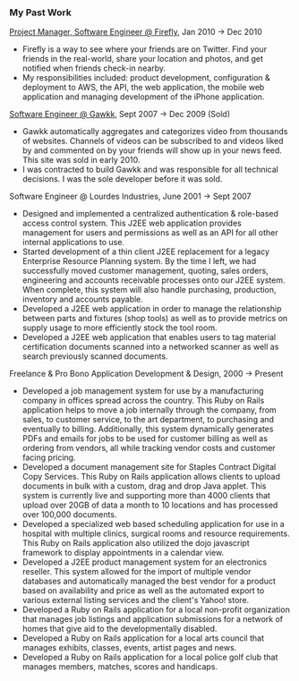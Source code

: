 ### My Past Work

[Project Manager, Software Engineer @ Firefly](/projects/firefly), Jan 2010 &#8594; Dec 2010

* Firefly is a way to see where your friends are on Twitter. Find your friends 
	in the real-world, share your location and photos, and get notified when 
	friends check-in nearby.
* My responsibilities included: product development, configuration & deployment 
	to AWS, the API, the web application, the mobile web application and managing 
	development of the iPhone application.

[Software Engineer @ Gawkk](/projects/gawkk), Sept 2007 &#8594; Dec 2009 (Sold)

* Gawkk automatically aggregates and categorizes video from thousands of 
	websites. Channels of videos can be subscribed to and videos liked by and 
	commented on by your friends will show up in your news feed. This site was 
	sold in early 2010.
* I was contracted to build Gawkk and was responsible for all technical 
	decisions. I was the sole developer before it was sold.

Software Engineer @ Lourdes Industries, June 2001 &#8594; Sept 2007

* Designed and implemented a centralized authentication & role-based access 
	control system. This J2EE web application provides management for users and 
	permissions as well as an API for all other internal applications to use.
* Started development of a thin client J2EE replacement for a legacy Enterprise 
	Resource Planning system. By the time I left, we had successfully moved 
	customer management, quoting, sales orders, engineering and accounts 
	receivable processes onto our J2EE system. When complete, this system will 
	also handle purchasing, production, inventory and accounts payable.
* Developed a J2EE web application in order to manage the relationship between 
	parts and fixtures (shop tools) as well as to provide metrics on supply usage 
	to more efficiently stock the tool room.
* Developed a J2EE web application that enables users to tag material 
	certification documents scanned into a networked scanner as well as search 
	previously scanned documents.

Freelance & Pro Bono Application Development & Design, 2000 &#8594; Present

* Developed a job management system for use by a manufacturing company in 
	offices spread across the country. This Ruby on Rails application helps to 
	move a job internally through the company, from sales, to customer service, 
	to the art department, to purchasing and eventually to billing. Additionally, 
	this system dynamically generates PDFs and emails for jobs to be used for 
	customer billing as well as ordering from vendors, all while tracking vendor 
	costs and customer facing pricing.
* Developed a document management site for Staples Contract Digital Copy 
	Services. This Ruby on Rails application allows clients to upload documents 
	in bulk with a custom, drag and drop Java applet. This system is currently 
	live and supporting more than 4000 clients that upload over 20GB of data a 
	month to 10 locations and has processed over 100,000 documents.
* Developed a specialized web based scheduling application for use in a hospital 
	with multiple clinics, surgical rooms and resource requirements. This Ruby on 
	Rails application also utilized the dojo javascript framework to display 
	appointments in a calendar view.
* Developed a J2EE product management system for an electronics reseller. This 
	system allowed for the import of multiple vendor databases and automatically 
	managed the best vendor for a product based on availability and price as well 
	as the automated export to various external listing services and the client's 
	Yahoo! store.
* Developed a Ruby on Rails application for a local non-profit organization 
	that manages job listings and application submissions for a network of homes 
	that give aid to the developmentally disabled.
* Developed a Ruby on Rails application for a local arts council that manages 
	exhibits, classes, events, artist pages and news.
* Developed a Ruby on Rails application for a local police golf club that 
	manages members, matches, scores and handicaps.